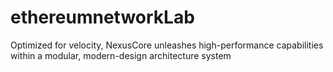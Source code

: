 # ethereumnetworkLab
Optimized for velocity, NexusCore unleashes high-performance capabilities within a modular, modern-design architecture system
